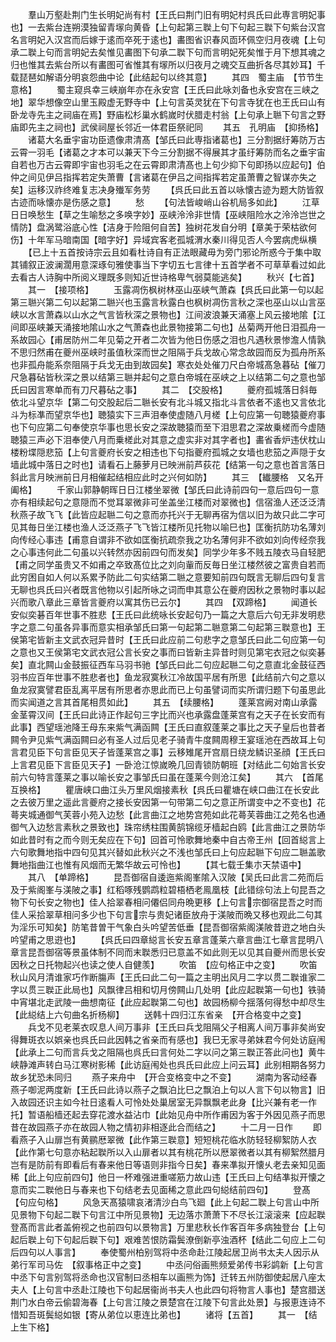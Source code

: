 <!-- { "loadSidebar": true } -->
　　羣山万壑赴荆门生长明妃尚有村【王氏曰荆门旧有明妃村呉氏曰此専言明妃事也】一去紫台连朔漠独留青塜向黄昏【上句起第三聫上句下句起三聫下句紫台汉宫名言明妃入汉宫而后嫁于逺而卒死于逺也】畵图省识春风靣环佩空归月夜魂【上句承二聫上句而言明妃去矣惟见畵图下句承二聫下句而言明妃死矣惟于月下想其魂之归也惟其去紫台所以有畵图可省惟其有塜所以归夜月之魂交互曲折各尽其妙耳】千载琵琶如解语分明哀怨曲中论【此结起句以终其意】
　　其四　蜀主庙　【节节生意格】
　　蜀主窥呉幸三峡崩年亦在永安宫【王氏曰此咏刘备也永安宫在三峡之地】翠华想像空山里玉殿虚无野寺中【上句言英灵犹在下句言寺犹在也王氏曰山有卧龙寺先主之祠庙在焉】野庙松杉巢水鹤嵗时伏腊走村翁【上句承上聮下句言之野庙即先主之祠也】武侯祠屋长邻近一体君臣祭祀同
　　其五　孔明庙　【抑扬格】
　　诸葛大名垂宇宙功臣遗像肃清髙【邹氏曰此専指诸葛也】三分割据纡筹防万古云霄一羽毛【诸葛之才本可以兼天下今三分割据不得展其才虽纡筹防而名之垂宇宙自若也万古云霄即宇宙也羽毛之在云霄即肃清髙也上句少抑下句即扬以应起句】伯仲之间见伊吕指挥若定失萧曹【言诸葛在伊吕之间指挥若定虽萧曹之智谋亦失之矣】运移汉祚终难复志决身殱军务劳
　　【呉氏曰此五首以咏懐古迹为题大防皆叙古迹而咏懐亦是伤感之意】
　　愁
　　【句法皆峻峭山谷机局多如此】
　　江草日日唤愁生【草之生喻愁之多唤字妙】巫峡泠泠非世情【巫峡阻险水之泠泠岂世之情防】盘涡鹭浴底心性【洁身于险阻何自苦】独树花发自分明【章美于荣枯欲何伤】十年军马暗南国【暗字好】异域宾客老孤城渭水秦川得见否人今罢病虎纵横
　　【已上十五首按诗宗云且如看杜诗自有正法眼藏毋为旁门邪论所惑今于集中取其铺叙正波澜濶用意深琢句雅使事当下字切五七言律十五首学者不可草草看过如此去看古人诗胸中所阅义理既多则知近世诗格卑气弱莫能逃矣】
　　秋兴【七首】
　　其一　【接项格】
　　玉露凋伤枫树林巫山巫峡气萧森【呉氏曰此第一句以起第三聮兴第二句以起第二聮兴也玉露言秋露白也枫树凋伤言秋之深也巫山以山言巫峡以水言萧森以山水之气言皆秋深之景物也】江间波浪兼天涌塞上风云接地隂【江间即巫峡兼天涌接地隂山水之气萧森也此景物接第二句也】丛菊两开他日泪孤舟一系故园心【甫居防州二年见菊之开者二次皆为他日伤感之泪也凡遇秋景惨澹人情孰不思归然甫在夔州巫峡时虽值秋深而世之阻隔于兵戈故心常念故园而反为孤舟所系也非孤舟能系奈阻隔于兵戈无由到故园矣】寒衣处处催刀尺白帝城髙急暮砧【催刀尺急暮砧皆秋深之景以结第三聮并起句之意白帝城在巫峡之上以结第二句之意也邹氏曰因言寒单而有刀尺暮砧之事】
　　其二　【交股格】
　　夔府孤城落日斜毎依北斗望京华【第二句交股起后二聮长安有北斗城又指北斗言依者不逺也又言依北斗为标凖而望京华也】聴猿实下三声泪奉使虚随八月槎【上句应第一句聴猿夔府事也下句应第二句奉使京华事也思长安之深故聴猿而至下泪思君之深故乗槎而今虚随聴猿三声必下泪奉使八月而乗槎此对其意之虚实非对其字者也】畵省香炉违伏枕山楼粉堞隠悲笳【上句言夔府长安之相违也下句指夔府孤城之女墙也悲笳之声隠于女墙此城中落日之时也】请看石上藤萝月已映洲前芦荻花【结第一句之意也首言落日斜此言月映洲前日月相催起结相应此时之兴何如防】
　　其三　【纎腰格　又名开阖格】
　　千家山郭静朝晖日日江楼坐翠微【邹氏曰此诗前四句一意后四句一意亦有相续起句之意隠而不觉耳翠微非可坐盖坐江楼而对翠微也】信宿渔人还泛泛清秋燕子故飞飞【此皆应起聮二句之意而亦托兴于无聊再宿为信以旧为故只此二字可见其毎日坐江楼也渔人泛泛燕子飞飞皆江楼所见托物以喻巳也】匡衡抗防功名薄刘向传经心事违【甫意自谓非不欲如匡衡抗疏奈我之功名薄何非不欲如刘向传经奈我之心事违何此二句虽以兴转然亦因前四句而发矣】同学少年多不贱五陵衣马自轻肥【甫之同学虽贵又不如甫之卒致髙位比之刘向軰而反毎日坐江楼然彼之富贵自若而此穷困自如人何以系累予防此二句实结第二聮之意要知前四句既言无聊后四句复言无聊也呉氏曰兴者既言他物以引起所咏之词而申其意公在夔府因秋之景物时事以起兴而歌八章此三章皆言夔府以寓其伤已云尔】
　　其四　【双蹄格】
　　闻道长安似奕碁百年世事不胜悲【王氏曰此统咏长安起句乃一篇之大意后六句无非发明悲字之意二句虽各异事而意实相承邹氏曰第一句起第二聮意第二句起第三聫意也】王侯第宅皆新主文武衣冠异昔时【王氏曰此应前二句悲字之意邹氏曰此二句应第一句之意也又王侯第宅文武衣冠公言长安之事而曰皆新主异昔时则见第宅衣冠之似奕碁矣】直北闗山金鼓振征西车马羽书驰【邹氏曰此二句应起聮二句之意直北金鼓征西羽书应百年世事不胜悲者也】鱼龙寂寞秋江冷故国平居有所思【此结前六句之意以鱼龙寂寞譬君臣乱离平居有所思者亦思此而已上句虽譬词而实所谓归题下句虽思此而实闻道之言其首尾相贯如此】
　　其五　【续腰格】
　　蓬莱宫阙对南山承露金茎霄汉间【王氏曰此诗正作起句三字比而兴也承露盘蓬莱宫有之天子在长安而有此事】西望瑶池降王母东来紫气满函闗【王氏曰直叙蓬莱之事比之天子皇后也昔者闗令尹见紫气满函闗曰必有圣人过后见老子骑青牛度闗周穆王宴瑶池在西故耳上句言君见臣下句言臣见天子皆蓬莱宫之事】云移雉尾开宫扇日绕龙鳞识圣顔【王氏曰上言君见臣下言臣见天子】一卧沧江惊嵗晩几回青锁防朝班【对结此二句始言长安前六句特言蓬莱之事以喻长安之事邹氏曰虽在蓬莱今则沧江矣】
　　其六　【首尾互换格】
　　瞿唐峡口曲江头万里风烟接素秋【呉氏曰瞿塘在峡口曲江在长安此之去彼万里之遥此言夔府之接长安因第一句带第二句之意正所谓变中之不变也】花蕚夹城通御气芙蓉小苑入边愁【此言曲江之地势宫苑如此花蕚芙蓉曲江之苑名也通御气入边愁言素秋之景致也】珠帘绣柱围黄鹄锦缆牙樯起白鸥【此言曲江之景防华如此昔时有之而今则无矣应在下句】回首可怜歌舞地秦中自古帝王州【回首縂言上六句歌舞地指中四句见其兴替如此秋兴之不浅也邹氏曰上句应起聮下句应二聮盖歌舞地指曲江也惟有风烟而无繁华故云可怜也】
　　【其七载壬集朩天禁语中】
　　其八　【单蹄格】
　　昆吾御宿自逶迤紫阁峯隂入汉陂【吴氏曰此言二苑而后及于紫阁峯与渼陂之事】红稻啄残鹦鹉粒碧梧栖老鳯凰枝【此错综句法上句昆吾之物下句长安之物也】佳人拾翠春相问僊侣同舟晩更移【上句言宗御宿昆吾之时而佳人采拾翠草相问多少也下句言宗与贵妃诸臣放舟于渼陂而晩又移也观此二句其为淫乐可知矣】防笔昔曽干气象白头吟望苦低垂【昆吾御宿紫阁渼陂昔逰之地白头吟望甫之思逰也】
　　【呉氏曰四章縂言长安五章言蓬莱六章言曲江七章言昆明八章言昆吾御宿等景虽体制不同而末聫悉归已意盖不如此则无以见其自夔州而思长安因秋之日托物起兴也读之使人自健羡】
　　吹笛　【应句格正中之变】
　　吹笛秋山风月清谁家巧作断膓声【王氏曰此二句一篇之主明出风月二字以贯二聫谁家二字以贯三聫正此局也】风飘律吕相和切月傍闗山几处明【此应起聫第一句也】铁骑中宵堪北走武陵一曲想南征【此应起聫第二句也】故园杨柳今揺落何得愁中却尽生【此縂结上六句曲名折杨柳】
　　送韩十四归江东省亲　【开合格变中之变】
　　兵戈不见老莱衣叹息人间万事非【王氏曰兵戈阻隔父子相离人间万事非矣尚安得舞斑衣以娯亲也呉氏曰此因韩之省亲而有感也】我巳无家寻弟妹君今何处访庭闱【此承上二句而言兵戈之阻隔也呉氏曰言何处二字以问之第三聫正答此问也】黄牛峡静滩声转白马江寒树影稀【此访庭闱处也呉氏曰此应上问云耳】此别相期各努力故乡犹恐未同归
　　燕子来舟中　【开合变格变中之不变】
　　湖南为客动经春燕子啣泥两度新【王氏曰此诗以燕子之飘泊比巳之飘泊上句以人言下句以物言】旧入故园还识主如今社日逺看人可怜处处巢居室无异飘飘老此身【比兴兼有老一作托】暂语船樯还起去穿花渡水益沾巾【此始见舟中所作甫因为客于外因见燕子而思昔在故园燕子亦在故园人物之情初非相逐此合而结之】
　　十二月一日作
　　即看燕子入山扉岂有黄鹂厯翠微【此作第三聫意】短短桃花临水防轻轻柳絮防人衣【此作第七句意亦粘起聫所以入山扉者以其有桃花所以厯翠微者以其有柳絮然腊月岂有是防前有即看后有春来他日等语则非指今日矣】春来凖拟开懐乆老去亲知见面稀【此上句应前四句】他日一杯难强进重嗟筋力故山违【王氏曰上句结凖拟开懐之意而实二聫他日与春来也下句结老去见面稀之意此四句縂结前四句】
　　登髙　【句应句格】
　　风急天髙猿啸哀渚清沙白鸟飞廻【此上句起二聫上句言山中所见景物下句起二聫下句言江中所见景物】无边落朩萧萧下不尽长江滚滚来【应起聫登髙而言此者盖俯视之也前四句以景物言】万里悲秋长作客百年多病独登台【上句起后聫上句下句起后聫下句】艰难苦恨防霜鬓潦倒新亭浊酒杯【结此二句应上二句后四句以人事言】
　　奉使蜀州柏别驾将中丞命赴江陵起居卫尚书太夫人因示从弟行军司马佐　【叙事格正中之变】
　　中丞问俗画熊频爱弟传书彩鹢新【上句言中丞下句言别驾将丞命也汉官制曰丞相车以画熊为饰】迁转五州防御使起居八座太夫人【上句言中丞赴江陵也下句起居衞尚书夫人也此四句将物言人事也】楚宫腊送荆门水白帝云偷碧海春【上句言江陵之景楚宫在江陵下句言此处景】与报恵连诗不惜知吾斑鬓縂如银【寄从弟位以恵连比弟也】
　　诸将【五首】
　　其一　【结上生下格】
